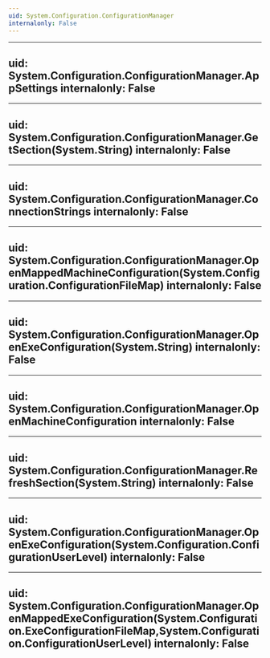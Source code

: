 ```yaml
---
uid: System.Configuration.ConfigurationManager
internalonly: False
---
```


---
uid: System.Configuration.ConfigurationManager.AppSettings
internalonly: False
---

---
uid: System.Configuration.ConfigurationManager.GetSection(System.String)
internalonly: False
---

---
uid: System.Configuration.ConfigurationManager.ConnectionStrings
internalonly: False
---

---
uid: System.Configuration.ConfigurationManager.OpenMappedMachineConfiguration(System.Configuration.ConfigurationFileMap)
internalonly: False
---

---
uid: System.Configuration.ConfigurationManager.OpenExeConfiguration(System.String)
internalonly: False
---

---
uid: System.Configuration.ConfigurationManager.OpenMachineConfiguration
internalonly: False
---

---
uid: System.Configuration.ConfigurationManager.RefreshSection(System.String)
internalonly: False
---

---
uid: System.Configuration.ConfigurationManager.OpenExeConfiguration(System.Configuration.ConfigurationUserLevel)
internalonly: False
---

---
uid: System.Configuration.ConfigurationManager.OpenMappedExeConfiguration(System.Configuration.ExeConfigurationFileMap,System.Configuration.ConfigurationUserLevel)
internalonly: False
---

